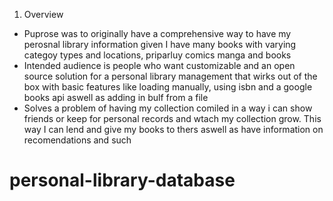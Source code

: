 1. Overview 
- Puprose was to originally have a comprehensive way to have my perosnal library information given I have many books with varying categoy types and locations, priparluy comics manga and books
- Intended audience is people who want customizable and an open source solution for a personal library management that wirks out of the box with basic features like loading manually, using isbn and a google books api aswell as adding in bulf from a file
- Solves a problem of having my collection comiled in a way i can show friends or keep for personal records and wtach my collection grow. This way I can lend and give my books to thers aswell as have information on recomendations and such
# personal-library-database
